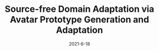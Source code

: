 ---
title: "Source-free Domain Adaptation via Avatar Prototype Generation and Adaptation"
collection: conferences
permalink: /publication/Source-free
date: 2021-6-18
year: "2021"
venue: "IJCAI"
city: 
state: ""
thumbnail: "Source-free.png"
teaser :
authors: "Zhen Qiu, Yifan Zhang, Hongbin Lin, Shuaicheng Niu, Yanxia Liu, Qing Du, Mingkui Tan"
bibtex: Source-free.txt
uri: Source-free.pdf
arxiv: https://arxiv.org/abs/2106.15326
project: 
source: https://github.com/SCUT-AILab/CPGA
poster: 
data:
---